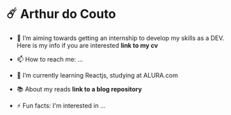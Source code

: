 # ☄️ Arthur do Couto

- 🔭 I’m aiming towards getting an internship to develop my skills as a DEV. Here is my info if you are interested **link to my cv**
- 📫 How to reach me: ...

- 🌱 I’m currently learning Reactjs, studying at ALURA.com


- 📚 About my reads **link to a blog repository**
- ⚡ Fun facts: I'm interested in ...

<!--
- 🤔 I’m looking for help with ...
-->
